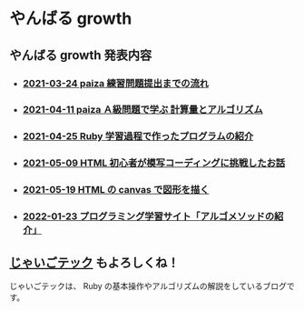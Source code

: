 # やんばる growth

## やんばる growth 発表内容

- ### [2021-03-24 paiza 練習問題提出までの流れ](https://github.com/atsushi0919/paiza_challenge/blob/main/paiza_max_range.ipynb)
- ### [2021-04-11 paiza Ａ級問題で学ぶ 計算量とアルゴリズム](https://github.com/atsushi0919/paiza_challenge/blob/main/paiza_max_range_large.ipynb)
- ### [2021-04-25 Ruby 学習過程で作ったプログラムの紹介](https://github.com/atsushi0919/yanbaru_growth/blob/main/yanbaru_growth_04.ipynb)
- ### [2021-05-09 HTML 初心者が模写コーディングに挑戦したお話](https://github.com/atsushi0919/yanbaru_growth/blob/main/yanbaru_growth_05.ipynb)
- ### [2021-05-19 HTML の canvas で図形を描く](https://github.com/atsushi0919/yanbaru_growth/blob/main/yanbaru_growth_06.ipynb)
- ### [2022-01-23 プログラミング学習サイト「アルゴメソッドの紹介」](https://github.com/atsushi0919/yanbaru_growth/blob/main/paiza_and_algomethod_20220123.pdf)

## [じゃいごテック](https://jaigotec.com/) もよろしくね！

じゃいごテックは、 Ruby の基本操作やアルゴリズムの解説をしているブログです。

